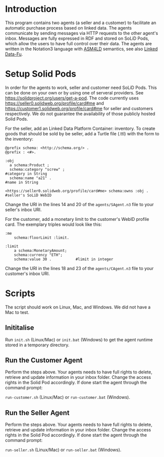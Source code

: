 # Introduction

This program contains two agents (a seller and a customer) to facilitate an automatic purchase process based on linked data. The agents communicate by sending messages via HTTP requests to the other agent's inbox. Messages are fully expressed in RDF and stored on SoLiD Pods, which allow the users to have full control over their data. The agents are written in the Notation3 language with [ASM4LD](http://ceur-ws.org/Vol-2073/article-05.pdf) semantics, see also [Linked Data-Fu](http://linked-data-fu.github.io/).

# Setup Solid Pods
In order for the agents to work, seller and customer need SoLiD Pods. This can be done on your own or by using one of serveral providers. See https://solidproject.org/users/get-a-pod.
The code currently uses https://seller0.solidweb.org/profile/card#me and https://customer1.solidweb.org/profile/card#me for seller and customers respectively.
We do not guarantee the availability of those publicly hosted Solid Pods.

For the seller, add an Linked Data Platform Container: inventory.
To create goods that should be sold by be seller, add a Turtle file (.ttl) with the form to the inventory:

	@prefix schema: <http://schema.org/> .
	@prefix : <#>.

	:obj 
	  a schema:Product ;
	  schema:category "screw" ; 						 			  #category in String
	  schema:name "a21" . 								 			  #name in String

	<https://seller0.solidweb.org/profile/card#me> schema:owns :obj . #seller's SoLiD WebID
Change the URI in the lines 14 and 20 of the `agents/SAgent.n3` file to your seller's inbox URI.

For the customer, add a monetary limit to the customer's WebID profile card. The exemplary triples would look like this:

	:me
		schema:floorLimit :limit.

	:limit 
		a schema:MonetaryAmount; 
		schema:currency "ETH";
		schema:value 30 .			#limit in integer
 
Change the URI in the lines 18 and 23 of the `agents/CAgent.n3` file to your customer's inbox URI. 

# Scripts

The script should work on Linux, Mac, and Windows. We did not have a Mac to test.

## Inititalise

Run `init.sh` (Linux/Mac) or `init.bat` (Windows) to get the agent runtime stored in a temporary directory.

## Run the Customer Agent
Perform the steps above. Your agents needs to have full rights to delete, retrieve and update information in your inbox folder. Change the access rights in the Solid Pod accordingly.
If done start the agent through the command prompt:

`run-customer.sh` (Linux/Mac) or `run-customer.bat` (Windows).

## Run the Seller Agent
Perform the steps above. Your agents needs to have full rights to delete, retrieve and update information in your inbox folder. Change the access rights in the Solid Pod accordingly.
If done start the agent through the command prompt:

`run-seller.sh` (Linux/Mac) or `run-seller.bat` (Windows).

